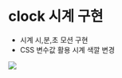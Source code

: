 # clock 시계 구현

- 시계 시,분,초 모션 구현
- CSS 변수값 활용 시계 색깔 변경

<img src="https://user-images.githubusercontent.com/30601503/91962352-60c1dc80-ed47-11ea-95bb-cf879b7d2467.png"/>
